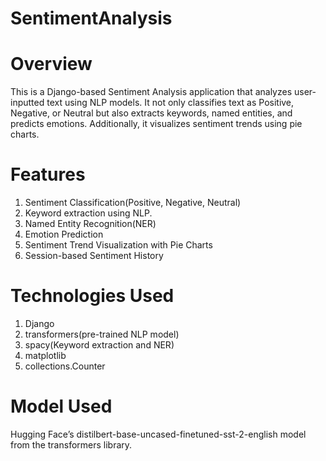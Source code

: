 # SentimentAnalysis
# Overview
This is a Django-based Sentiment Analysis application that analyzes user-inputted text using NLP models. It not only classifies text as Positive, Negative, or Neutral but also extracts keywords, named entities, and predicts emotions. Additionally, it visualizes sentiment trends using pie charts.

# Features
1. Sentiment Classification(Positive, Negative, Neutral)
2. Keyword extraction using NLP.
3. Named Entity Recognition(NER)
4. Emotion Prediction
5. Sentiment Trend Visualization with Pie Charts
6. Session-based Sentiment History

# Technologies Used
1. Django
2. transformers(pre-trained NLP model)
3. spacy(Keyword extraction and NER)
4. matplotlib
5. collections.Counter

# Model Used
Hugging Face’s distilbert-base-uncased-finetuned-sst-2-english model from the transformers library.
